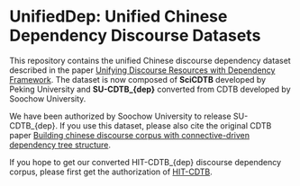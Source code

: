 # UnifiedDep: Unified Chinese Dependency Discourse Datasets

This repository contains the unified Chinese discourse dependency dataset described in the paper [Unifying Discourse Resources with Dependency Framework](https://arxiv.org/pdf/2101.00167.pdf). The dataset is now composed of **SciCDTB** developed by Peking University and **SU-CDTB_{dep}** converted from CDTB developed by Soochow University.

We have been authorized by Soochow University to release SU-CDTB_{dep}. If you use this dataset, please also cite the original CDTB paper [Building chinese discourse corpus with connective-driven dependency tree structure](https://www.aclweb.org/anthology/D14-1224.pdf).

If you hope to get our converted HIT-CDTB_{dep} discourse dependency corpus, please first get the authorization of [HIT-CDTB](http://ir.hit.edu.cn/hit-cdtb/Project%20Introduction.html#download).
